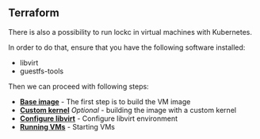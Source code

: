 ## Terraform

There is also a possibility to run lockc in virtual machines with
Kubernetes.

In order to do that, ensure that you have the following software installed:

* libvirt
* guestfs-tools

Then we can proceed with following steps:

- **[Base image]** - The first step is to build the VM image
- **[Custom kernel]** *Optional* - building the image with a custom kernel
- **[Configure libvirt]** - Configure libvirt environment
- **[Running VMs]** - Starting VMs

[Base image]: base-image.md
[Custom kernel]: custom-kernel.md
[Configure libvirt]: conf-libvirt.md
[Running VMs]: start-vm.md

